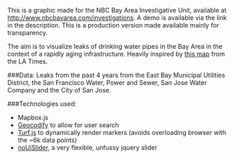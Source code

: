This is a graphic made for the NBC Bay Area Investigative Unit, available at http://www.nbcbayarea.com/investigations. A demo is available via the link in the description. This is a production version made available mainly for transparency.

The aim is to visualize leaks of drinking water pipes in the Bay Area in the context of a rapidly aging infrastructure. Heavily inspired by [this map](http://graphics.latimes.com/la-aging-water-infrastructure/) from the LA Times. 

###Data:
Leaks from the past 4 years from the East Bay Municipal Utilities District, the San Francisco Water, Power and Sewer, San Jose Water Company and the City of San Jose.  

###Technologies used:
- Mapbox.js
- [Geocodify](http://jquery-geocodify.readthedocs.org/en/latest/) to allow for user search
- [Turf.js](https://www.mapbox.com/guides/intro-to-turf/) to dynamically render markers (avoids overloading browser with the ~6k data points)
- [noUiSlider](http://refreshless.com/nouislider/), a very flexible, unfussy jquery slider
